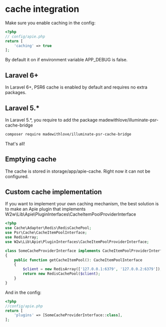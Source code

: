 # cache integration
Make sure you enable caching in the config:
```php
<?php
// config/apie.php
return [
    'caching' => true    
];
```
By default it on if environment variable APP_DEBUG is false.

## Laravel 6+
In Laravel 6+, PSR6 cache is enabled by default and requires no extra packages.
## Laravel 5.*
In Laravel 5.*, you require to add the package madewithlove/illuminate-psr-cache-bridge

```bash
composer require madewithlove/illuminate-psr-cache-bridge
```
That's all!

## Emptying cache
The cache is stored in storage/app/apie-cache. Right now it can not be configured.

## Custom cache implementation
If you want to implement your own caching mechanism, the best solution is to make an Apie plugin that implements W2w\Lib\Apie\PluginInterfaces\CacheItemPoolProviderInterface

```php
<?php
use Cache\Adapter\Redis\RedisCachePool;
use Psr\Cache\CacheItemPoolInterface;
use RedisArray;
use W2w\Lib\Apie\PluginInterfaces\CacheItemPoolProviderInterface;

class SomeCacheProviderInterface implements CacheItemPoolProviderInterface
{
    public function getCacheItemPool(): CacheItemPoolInterface
    {
        $client = new RedisArray(['127.0.0.1:6379', '127.0.0.2:6379']);
        return new RedisCachePool($client);
    }
}
```
And in the config:
```php
<?php
//config/apie.php
return [
    'plugins' => [SomeCacheProviderInterface::class],
];
```
